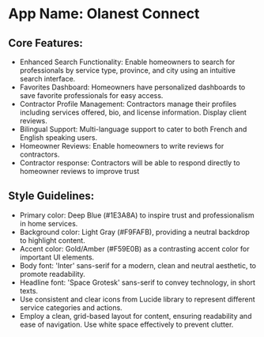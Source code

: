 # **App Name**: Olanest Connect

## Core Features:

- Enhanced Search Functionality: Enable homeowners to search for professionals by service type, province, and city using an intuitive search interface.
- Favorites Dashboard: Homeowners have personalized dashboards to save favorite professionals for easy access.
- Contractor Profile Management: Contractors manage their profiles including services offered, bio, and license information. Display client reviews.
- Bilingual Support: Multi-language support to cater to both French and English speaking users.
- Homeowner Reviews: Enable homeowners to write reviews for contractors.
- Contractor response: Contractors will be able to respond directly to homeowner reviews to improve trust

## Style Guidelines:

- Primary color: Deep Blue (#1E3A8A) to inspire trust and professionalism in home services.
- Background color: Light Gray (#F9FAFB), providing a neutral backdrop to highlight content.
- Accent color: Gold/Amber (#F59E0B) as a contrasting accent color for important UI elements.
- Body font: 'Inter' sans-serif for a modern, clean and neutral aesthetic, to promote readability.
- Headline font: 'Space Grotesk' sans-serif to convey technology, in short texts.
- Use consistent and clear icons from Lucide library to represent different service categories and actions.
- Employ a clean, grid-based layout for content, ensuring readability and ease of navigation. Use white space effectively to prevent clutter.